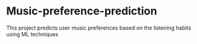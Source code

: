 # Music-preference-prediction
This project predicts user music preferences based on the listening habits using ML techniques
